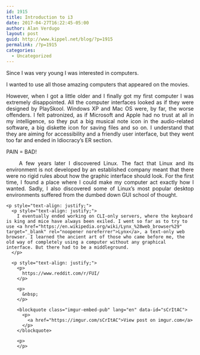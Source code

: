 ```yaml
---
id: 1915
title: Introduction to i3
date: 2017-04-27T16:22:45-05:00
author: Alan Verdugo
layout: post
guid: http://www.kippel.net/blog/?p=1915
permalink: /?p=1915
categories:
  - Uncategorized
---
```

<p style="text-align: justify;">
  Since I was very young I was interested in computers.
</p>

<p style="text-align: justify;">
  I wanted to use all those amazing computers that appeared on the movies.
</p>

<p style="text-align: justify;">
  However, when I got a little older and I finally got my first computer I was extremely disappointed. All the computer interfaces looked as if they were designed by PlaySkool. Windows XP and Mac OS were, by far, the worse offenders. I felt patronized, as if Microsoft and Apple had no trust at all in my intelligence, so they put a big musical note icon in the audio-related software, a big diskette icon for saving files and so on. I understand that they are aiming for accessibility and a friendly user interface, but they went too far and ended in Idiocracy&#8217;s ER section.
</p>

<p style="text-align: justify;">
  <p style="text-align: justify;">
    PAIN = BAD!
  </p>
  
  <p style="text-align: justify;">
    <p style="text-align: justify;">
          A few years later I discovered Linux. The fact that Linux and its environment is not developed by an established company meant that there were no rigid rules about how the graphic interface should look. For the first time, I found a place where I could make my computer act exactly how I wanted. Sadly, I also discovered some of Linux&#8217;s most popular desktop environments suffered from the dumbed down GUI school of thought.
    </p>
    
    <p style="text-align: justify;">
      <p style="text-align: justify;">
        I eventually ended working on CLI-only servers, where the keyboard is king and mice have always been exiled. I went so far as to try to use <a href="https://en.wikipedia.org/wiki/Lynx_%28web_browser%29" target="_blank" rel="noopener noreferrer">Lynx</a>, a text-only web browser. I learned the ancient art of those who came before me, the old way of completely using a computer without any graphical interface. But there had to be a middleground.
      </p>
      
      <p style="text-align: justify;">
        <p>
          https://www.reddit.com/r/FUI/
        </p>
        
        <p>
          &nbsp;
        </p>
        
        <blockquote class="imgur-embed-pub" lang="en" data-id="sCrItAC">
          <p>
            <a href="https://imgur.com/sCrItAC">View post on imgur.com</a>
          </p>
        </blockquote>
        
        <p>
        </p>
